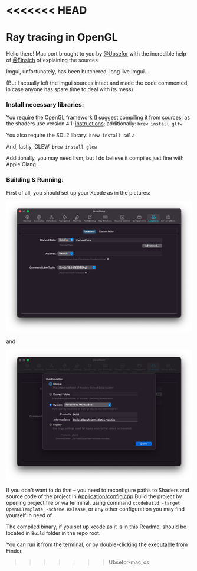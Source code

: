 
<<<<<<< HEAD
=======
# Ray tracing in OpenGL

Hello there! Mac port brought to you by [@Ubsefor](https://github.com/Ubsefor) with the incredible help of [@Einsich](https://github.com/Einsich) of explaining the sources

Imgui, unfortunately, has been butchered, long live Imgui...

(But I actually left the imgui sources intact and made the code commented, in case anyone has spare time to deal with its mess)

### Install necessary libraries:

You require the OpenGL framework (I suggest compiling it from sources, as the shaders use version 4.1: [instructions](https://riptutorial.com/opengl/example/21105/setup-modern-opengl-4-1-on-macos--xcode--glfw-and-glew-); additionally: `brew install glfw`

You also require the SDL2 library: `brew install sdl2`

And, lastly, GLEW: `brew install glew`

Additionally, you may need llvm, but I do believe it compiles just fine with Apple Clang...

### Building & Running:

First of all, you should set up your Xcode as in the pictures: 

![1](Info/1.png) 

and 

![2](Info/2.png)

If you don't want to do that – you need to reconfigure paths to Shaders and source code of the project in [Application/config.cpp](OpenGLTemplate/Application/config.cpp)
Build the project by opening project file or via terminal, using command `xcodebuild -target OpenGLTemplate -scheme Release`, or any other configuration you may find yourself in need of.

The compiled binary, if you set up xcode as it is in this Readme, should be located in `Build` folder in the repo root.

You can run it from the terminal, or by double-clicking the executable from Finder.
>>>>>>> Ubsefor-mac_os
